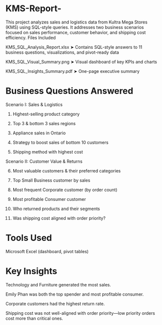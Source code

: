 # KMS-Report-
This project analyzes sales and logistics data from Kultra Mega Stores (KMS) using SQL-style queries. It addresses two business scenarios focused on sales performance, customer behavior, and shipping cost efficiency.
Files Included

KMS_SQL_Analysis_Report.xlsx
➤ Contains SQL-style answers to 11 business questions, visualizations, and pivot-ready data

KMS_SQL_Visual_Summary.png
➤ Visual dashboard of key KPIs and charts

KMS_SQL_Insights_Summary.pdf
➤ One-page executive summary

# Business Questions Answered

Scenario I: Sales & Logistics

1. Highest-selling product category


2. Top 3 & bottom 3 sales regions


3. Appliance sales in Ontario


4. Strategy to boost sales of bottom 10 customers


5. Shipping method with highest cost



Scenario II: Customer Value & Returns

6. Most valuable customers & their preferred categories


7. Top Small Business customer by sales


8. Most frequent Corporate customer (by order count)


9. Most profitable Consumer customer


10. Who returned products and their segments


11. Was shipping cost aligned with order priority?
# Tools Used

Microsoft Excel (dashboard, pivot tables)

# Key Insights

Technology and Furniture generated the most sales.

Emily Phan was both the top spender and most profitable consumer.

Corporate customers had the highest return rate.

Shipping cost was not well-aligned with order priority—low priority orders cost more than critical ones.
